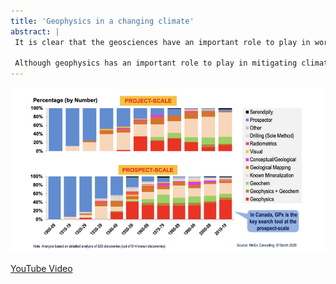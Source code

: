 ```yaml
---
title: 'Geophysics in a changing climate'
abstract: |
 It is clear that the geosciences have an important role to play in working to understand and mitigate the societal impacts of the climate crisis. Locating critical minerals, monitoring geologic storage of CO2, managing groundwater, and characterizing changes to permafrost are all applications where geophysical data can provide insights. These applications raise interesting scientific questions about how to combine petrophysical, geologic, geochemical, and additional geophysical data sets to improve our ability to produce useful models of the subsurface. The next significant advancements will undoubtedly involve methodological improvements in inversions and machine learning, but importantly will require a more interdisciplinary approach, where the methods we design can be used to test and revise hypotheses specific to a given geologic context. The growth and adoption of open-source software and data standards is a positive step. Within the SimPEG community, we have seen many examples of how working in a modular, interoperable framework enables ideas to rapidly be prototyped and extended. Working in an open ecosystem allows us to more readily connect with methods in other fields, including geologic modelling and machine learning. 

 Although geophysics has an important role to play in mitigating climate change and its impacts, we are at risk of continuing to be a “field in decline.” Geosciences as a whole have a severe diversity problem, and with the strong association of geophysics with hydrocarbons deterring many students, we are missing out on the talents and ideas of many. In this talk, I look forward to opening up what I hope will be continuing discussions about growing our community and broadening the scientific and societal contributions we can make. 
---
```


![thumbnail](thumbnail.png)

[YouTube Video](https://www.youtube.com/watch?v=B6ZaiwcUaFA)

